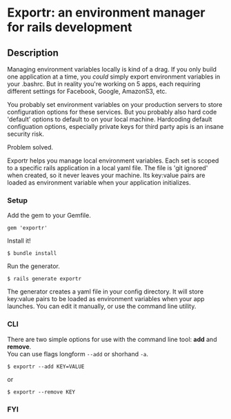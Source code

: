 # Exportr: an environment manager for rails development

## Description

Managing environment variables locally is kind of a drag. If you only build one application at a time, you *could* simply export environment variables in your .bashrc. 
But in reality you're working on 5 apps, each requiring different settings for Facebook, Google, AmazonS3, etc. 

You probably set environment variables on your production servers to store configuration options for these services. But you probably also hard code
'default' options to default to on your local machine. Hardcoding default configuation options, especially private keys for third party apis is an insane security risk.

Problem solved.

Exportr helps you manage local environment variables. Each set is scoped to a specific rails application in a local yaml file. The file is 'git ignored' when created, so it never leaves your machine. Its key:value pairs are loaded as environment variable when your application initializes.  

### Setup

Add the gem to your Gemfile.

    gem 'exportr'

Install it!

    $ bundle install
    
Run the generator.

    $ rails generate exportr
    

The generator creates a yaml file in your config directory. It will store key:value pairs to be loaded as environment variables when your app launches. You can edit it manually, or use the command line utility.

### CLI

There are two simple options for use with the command line tool: **add** and **remove**.  
You can use flags longform `--add` or shorhand `-a`.

    $ exportr --add KEY=VALUE
or

    $ exportr --remove KEY
    
### FYI